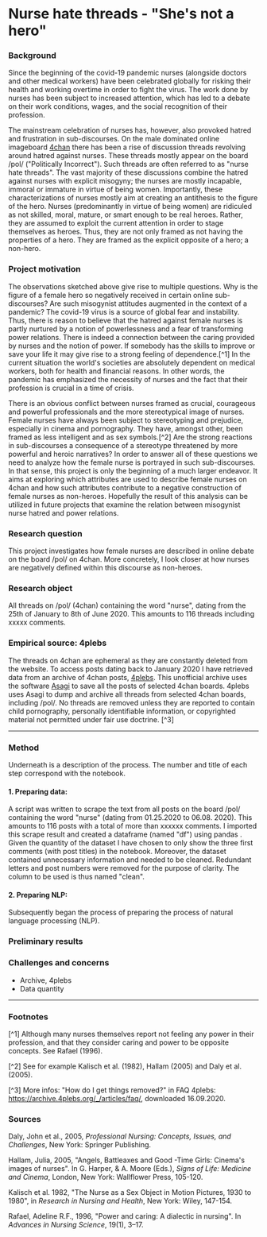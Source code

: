 # **Nurse hate threads - "She's not a hero"**

### Background

Since the beginning of the covid-19 pandemic nurses (alongside doctors and other medical workers) have been celebrated globally for risking their health and working overtime in order to fight the virus. The work done by nurses has been subject to increased attention, which has led to a debate on their work conditions, wages, and the social recognition of their profession. 

The mainstream celebration of nurses has, however, also provoked hatred and frustration in sub-discourses. On the male dominated online imageboard [4chan](4chan.org) there has been a rise of discussion threads revolving around hatred against nurses. These threads mostly appear on the board /pol/ ("Politically Incorrect"). Such threads are often referred to as "nurse hate threads". The vast majority of these discussions combine the hatred against nurses with explicit misogyny; the nurses are mostly incapable, immoral or immature in virtue of being women. Importantly, these characterizations of nurses mostly aim at creating an antithesis to the figure of the hero. Nurses (predominantly in virtue of being women) are ridiculed as not skilled, moral, mature, or smart enough to be real heroes. Rather, they are assumed to exploit the current attention in order to stage themselves as heroes. Thus, they are not only framed as not having the properties of a hero. They are framed as the explicit opposite of a hero; a non-hero. 

### **Project motivation**

The observations sketched above give rise to multiple questions. Why is the figure of a female hero so negatively received in certain online sub-discourses? Are such misogynist attitudes augmented in the context of a pandemic? The covid-19 virus is a  source of global fear and instability. Thus, there is reason to believe that the hatred against female nurses is partly nurtured by a notion of powerlessness and a fear of transforming power relations. There is indeed a connection between the caring provided by nurses and the notion of power. If somebody has the skills to improve or save your life it may give rise to a strong feeling of dependence.[^1] In the current situation the world's societies are absolutely dependent on medical workers, both for health and financial reasons. In other words, the pandemic has emphasized the necessity of nurses and the fact that their profession is crucial in a time of crisis.  

There is an obvious conflict between nurses framed as crucial, courageous and powerful professionals and the more stereotypical image of nurses. Female nurses have always been subject to stereotyping and prejudice, especially in cinema and pornography. They have, amongst other, been framed as less intelligent and as sex symbols.[^2] Are the strong reactions in sub-discourses a consequence of a stereotype threatened by more powerful and heroic narratives? In order to answer all of these questions we need to analyze how the female nurse is portrayed in such sub-discourses. In that sense, this project is only the beginning of a much larger endeavor. It aims at exploring which attributes are used to describe female nurses on 4chan and how such attributes contribute to a negative construction of female nurses as non-heroes. Hopefully the result of this analysis can be utilized in future projects that examine the relation between misogynist nurse hatred and power relations. 

### **Research question**

This project investigates how female nurses are described in online debate on the board /pol/ on 4chan. More concretely, I look closer at how nurses are negatively defined within this discourse as non-heroes. 

### **Research object**

All threads on /pol/ (4chan) containing the word "nurse", dating from the 25th of January to 8th of June 2020. This amounts to 116 threads including xxxxx comments. 

### **Empirical source: 4plebs** 

The threads on 4chan are ephemeral as they are constantly deleted from the website. To access posts dating back to January 2020 I have retrieved data from an archive of 4chan posts, [4plebs](archive.4plebs.org). This unofficial archive uses the software [Asagi](http://eksopl.github.io/asagi/) to save all the posts of selected 4chan boards. 4plebs uses Asagi to dump and archive all threads from selected 4chan boards, including /pol/. No threads are removed unless they are reported to contain child pornography, personally identifiable information, or copyrighted material not permitted under fair use doctrine. [^3]  

---

### **Method**

Underneath is a description of the process. The number and title of each step correspond with the notebook. 

#### 1. Preparing data:

A script was written to scrape the text from all posts on the board /pol/ containing the word "nurse" (dating from 01.25.2020 to 06.08. 2020). This amounts to 116 posts with a total of more than xxxxxx comments. I imported this scrape result and created a dataframe (named "df") using pandas . Given the quantity of the dataset I have chosen to only show the three first comments (with post titles) in the notebook. Moreover, the dataset contained unnecessary information and needed to be cleaned. Redundant letters and post numbers were removed for the purpose of clarity. The column to be used is thus named "clean". 

#### **2. Preparing NLP**: 

Subsequently began the process of preparing the process of natural language processing (NLP). 

### **Preliminary results**

### **Challenges and concerns** 

- Archive, 4plebs
- Data quantity 

----

### **Footnotes**

[^1] Although many nurses themselves report not feeling any power in their profession, and that they consider caring and power to be opposite concepts. See Rafael (1996). 

[^2] See for example Kalisch et al. (1982), Hallam (2005) and Daly et al. (2005). 

[^3] More infos: "How do I get things removed?" in FAQ 4plebs: https://archive.4plebs.org/_/articles/faq/, downloaded 16.09.2020. 



### **Sources**

Daly, John et al., 2005, *Professional Nursing: Concepts, Issues, and Challenges*, New York: Springer Publishing. 

Hallam, Julia, 2005, "Angels, Battleaxes and Good -Time Girls: Cinema's images of nurses". In G. Harper, & A. Moore (Eds.), *Signs of Life: Medicine and Cinema*, London, New York: Wallflower Press, 105-120. 

Kalisch et al. 1982, "The Nurse as a Sex Object in Motion Pictures, 1930 to 1980", in *Research in Nursing and Health*, New York: Wiley, 147-154. 

Rafael, Adeline R.F., 1996, "Power and caring: A dialectic in nursing". In *Advances in Nursing Science*, 19(1), 3–17.

  

